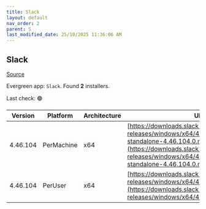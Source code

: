 ```yaml
---
title: Slack
layout: default
nav_order: 2
parent: S
last_modified_date: 25/10/2025 11:36:06 AM
---
```


## Slack

[Source](https://slack.com/intl/en-au/help/articles/212475728-Deploy-Slack-via-Microsoft-Installer)

Evergreen app: `Slack`. Found **2** installers.

Last check: 🟢

| Version  | Platform   | Architecture | URI                                                                                                                                                                                                              |
| -------- | ---------- | ------------ | ---------------------------------------------------------------------------------------------------------------------------------------------------------------------------------------------------------------- |
| 4.46.104 | PerMachine | x64          | [https://downloads.slack-edge.com/desktop-releases/windows/x64/4.46.104/slack-standalone-4.46.104.0.msi](https://downloads.slack-edge.com/desktop-releases/windows/x64/4.46.104/slack-standalone-4.46.104.0.msi) |
| 4.46.104 | PerUser    | x64          | [https://downloads.slack-edge.com/desktop-releases/windows/x64/4.46.104/SlackSetup.msi](https://downloads.slack-edge.com/desktop-releases/windows/x64/4.46.104/SlackSetup.msi)                                   |
